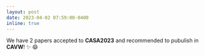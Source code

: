 ```yaml
---
layout: post
date: 2023-04-02 07:59:00-0400
inline: true
---
```

We have 2 papers accepted to **CASA2023** and recommended to pubulish in **CAVW**! ✨ 😄
